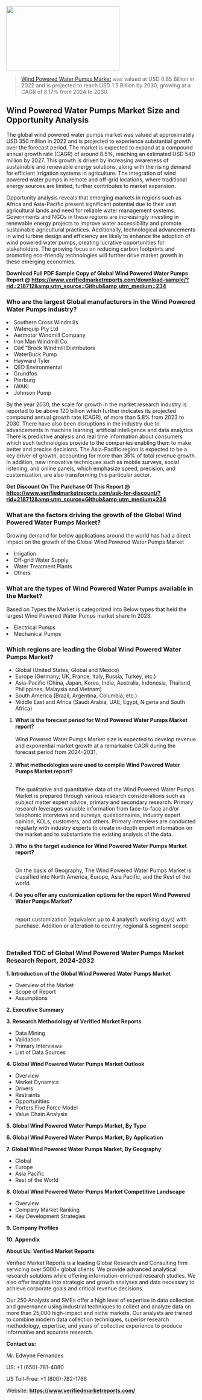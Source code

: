<img src="https://ffe5etoiles.com/wp-content/uploads/2024/12/MST1-300x171.png" alt="" width="300" height="171" class="alignnone size-medium wp-image-20088" /><blockquote><p><p><a href="https://www.verifiedmarketreports.com/download-sample/?rid=218712&utm_source=Github&utm_medium=234" target="_blank">Wind Powered Water Pumps Market</a> was valued at USD 0.85 Billion in 2022 and is projected to reach USD 1.5 Billion by 2030, growing at a CAGR of 8.17% from 2024 to 2030.</p></blockquote><p><h2>Wind Powered Water Pumps Market Size and Opportunity Analysis</h2><p>The global wind powered water pumps market was valued at approximately USD 350 million in 2022 and is projected to experience substantial growth over the forecast period. The market is expected to expand at a compound annual growth rate (CAGR) of around 8.5%, reaching an estimated USD 540 million by 2027. This growth is driven by increasing awareness of sustainable and renewable energy solutions, along with the rising demand for efficient irrigation systems in agriculture. The integration of wind powered water pumps in remote and off-grid locations, where traditional energy sources are limited, further contributes to market expansion.</p><p>Opportunity analysis reveals that emerging markets in regions such as Africa and Asia-Pacific present significant potential due to their vast agricultural lands and need for reliable water management systems. Governments and NGOs in these regions are increasingly investing in renewable energy projects to improve water accessibility and promote sustainable agricultural practices. Additionally, technological advancements in wind turbine design and efficiency are likely to enhance the adoption of wind powered water pumps, creating lucrative opportunities for stakeholders. The growing focus on reducing carbon footprints and promoting eco-friendly technologies will further drive market growth in these emerging economies.</p></p><p class=""><strong>Download Full PDF Sample Copy of Global Wind Powered Water Pumps Report @ <a href="https://www.verifiedmarketreports.com/download-sample/?rid=218712&amp;utm_source=Github&amp;utm_medium=234" target="_blank">https://www.verifiedmarketreports.com/download-sample/?rid=218712&amp;utm_source=Github&amp;utm_medium=234</a></strong></p><h3 id="" class="">Who are the largest Global manufacturers in the Wind Powered Water Pumps industry?</h3><p><li>Southern Cross Windmills</li><li> Waterquip Pty Ltd</li><li> Aermotor Windmill Company</li><li> Iron Man Windmill Co.</li><li> Oâ€™Brock Windmill Distributors</li><li> WaterBuck Pump</li><li> Hayward Tyler</li><li> QED Environmental</li><li> Grundfos</li><li> Pierburg</li><li> IWAKI</li><li> Johnson Pump</li></p><div class=""><div class="" dir="" data-message-author-role="" data-message-id="" data-message-model-slug=""><div class=""><div class=""><div class=""><div class="" dir="" data-message-author-role="" data-message-id="" data-message-model-slug=""><div class=""><div class=""><p>By the year 2030, the scale for growth in the market research industry is reported to be above 120 billion which further indicates its projected compound annual growth rate (CAGR), of more than 5.8% from 2023 to 2030. There have also been disruptions in the industry due to advancements in machine learning, artificial intelligence and data analytics There is predictive analysis and real time information about consumers which such technologies provide to the companies enabling them to make better and precise decisions. The Asia-Pacific region is expected to be a key driver of growth, accounting for more than 35% of total revenue growth. In addition, new innovative techniques such as mobile surveys, social listening, and online panels, which emphasize speed, precision, and customization, are also transforming this particular sector.</p><p><strong>Get Discount On The Purchase Of This Report @&nbsp; <a href="https://www.verifiedmarketreports.com/ask-for-discount/?rid=218712&amp;utm_source=Github&amp;utm_medium=234" target="_blank">https://www.verifiedmarketreports.com/ask-for-discount/?rid=218712&amp;utm_source=Github&amp;utm_medium=234</a></strong></p></div></div></div></div></div></div></div></div><h3 id="" class="">What are the factors driving the growth of the Global Wind Powered Water Pumps Market?</h3><p id="" class="">Growing demand for below applications around the world has had a direct impact on the growth of the Global Wind Powered Water Pumps Market</p><p id="" class=""><li>Irrigation</li><li> Off-grid Water Supply</li><li> Water Treatment Plants</li><li> Others</li></p><h3 id="" class="">What are the types of Wind Powered Water Pumps available in the Market?</h3><p id="" class="">Based on Types the Market is categorized into Below types that held the largest Wind Powered Water Pumps market share In 2023.</p><p id="" class=""><li>Electrical Pumps</li><li> Mechanical Pumps</li></p><h3 id="" class="">Which regions are leading the Global Wind Powered Water Pumps Market?</h3><ul><li>Global (United States, Global and Mexico)</li><li>Europe (Germany, UK, France, Italy, Russia, Turkey, etc.)</li><li>Asia-Pacific (China, Japan, Korea, India, Australia, Indonesia, Thailand, Philippines, Malaysia and Vietnam)</li><li>South America (Brazil, Argentina, Columbia, etc.)</li><li>Middle East and Africa (Saudi Arabia, UAE, Egypt, Nigeria and South Africa)</li></ul><p><ol><li><strong>What is the forecast period for Wind Powered Water Pumps Market report?<br /></strong><br /><span data-sheets-root="1" data-sheets-value="{&quot;1&quot;:2,&quot;2&quot;:&quot;XXXX size is expected to develop revenue and exponential market growth at a remarkable CAGR during the forecast period from 2024&ndash;2030.&quot;}" data-sheets-userformat="{&quot;2&quot;:12674,&quot;4&quot;:{&quot;1&quot;:2,&quot;2&quot;:16776960},&quot;10&quot;:2,&quot;11&quot;:0,&quot;15&quot;:&quot;Arial&quot;,&quot;16&quot;:12}">Wind Powered Water Pumps Market size is expected to develop revenue and exponential market growth at a remarkable CAGR during the forecast period from 2024&ndash;2031.</span><br /><br /></li><li><strong>What methodologies were used to compile Wind Powered Water Pumps Market report?<br /><br /></strong><p>The qualitative and quantitative data of the&nbsp;Wind Powered Water Pumps Market is prepared through various research considerations such as subject matter expert advice, primary and secondary research. Primary research leverages valuable information from face-to-face and/or telephonic interviews and surveys, questionnaires, industry expert opinion, KOLs, customers, and others. Primary interviews are conducted regularly with industry experts to create in-depth expert information on the market and to substantiate the existing analysis of the data.&nbsp;</p></li><li><strong>Who is the target audience for Wind Powered Water Pumps Market report?<br /><br /></strong><p>On the basis of Geography, The&nbsp;Wind Powered Water Pumps Market is classified into North America, Europe, Asia Pacific, and the Rest of the world.</p></li><li><strong>Do you offer any customization options for the report Wind Powered Water Pumps Market?<br /><br /></strong><p>report customization (equivalent up to 4 analyst&rsquo;s working days) with purchase. Addition or alteration to country, regional &amp; segment scope</p><p>&nbsp;</p></li></ol></p><h3 id="" class="">Detailed TOC of Global Wind Powered Water Pumps Market Research Report, 2024-2032</h3><p id="" class=""><strong>1. Introduction of the Global Wind Powered Water Pumps Market</strong></p><ul><li>Overview of the Market</li><li>Scope of Report</li><li>Assumptions</li></ul><p id="" class=""><strong>2. Executive Summary</strong></p><p id="" class=""><strong>3. Research Methodology of&nbsp;Verified Market Reports</strong></p><ul><li>Data Mining</li><li>Validation</li><li>Primary Interviews</li><li>List of Data Sources</li></ul><p id="" class=""><strong>4. Global Wind Powered Water Pumps Market Outlook</strong></p><ul><li>Overview</li><li>Market Dynamics</li><li>Drivers</li><li>Restraints</li><li>Opportunities</li><li>Porters Five Force Model</li><li>Value Chain Analysis</li></ul><p id="" class=""><strong>5. Global Wind Powered Water Pumps Market, By&nbsp;Type</strong></p><p id="" class=""><strong>6. Global Wind Powered Water Pumps Market, By Application</strong></p><p id="" class=""><strong>7. Global Wind Powered Water Pumps Market, By Geography</strong></p><ul><li>Global</li><li>Europe</li><li>Asia Pacific</li><li>Rest of the World</li></ul><p id="" class=""><strong>8. Global Wind Powered Water Pumps Market Competitive Landscape</strong></p><ul><li>Overview</li><li>Company Market Ranking</li><li>Key Development Strategies</li></ul><p id="" class=""><strong>9. Company Profiles</strong></p><p id="" class=""><strong>10. Appendix</strong></p><p id="" class=""><strong>About Us: Verified Market Reports</strong></p><p id="" class="">Verified Market Reports is a leading Global Research and Consulting firm servicing over 5000+ global clients. We provide advanced analytical research solutions while offering information-enriched research studies. We also offer insights into strategic and growth analyses and data necessary to achieve corporate goals and critical revenue decisions.</p><p id="" class="">Our 250 Analysts and SMEs offer a high level of expertise in data collection and governance using industrial techniques to collect and analyze data on more than 25,000 high-impact and niche markets. Our analysts are trained to combine modern data collection techniques, superior research methodology, expertise, and years of collective experience to produce informative and accurate research.</p><p id="" class=""><strong>Contact us:</strong></p><p id="" class="">Mr. Edwyne Fernandes</p><p id="" class="">US: +1 (650)-781-4080</p><p id="" class="">US Toll-Free: +1 (800)-782-1768</p><p id="" class="">Website: <a target="" data-test-app-aware-link=""><strong>https://www.verifiedmarketreports.com/</strong></a></p>

